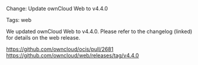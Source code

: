 Change: Update ownCloud Web to v4.4.0

Tags: web

We updated ownCloud Web to v4.4.0. Please refer to the changelog (linked) for details on the web release.

https://github.com/owncloud/ocis/pull/2681
https://github.com/owncloud/web/releases/tag/v4.4.0
